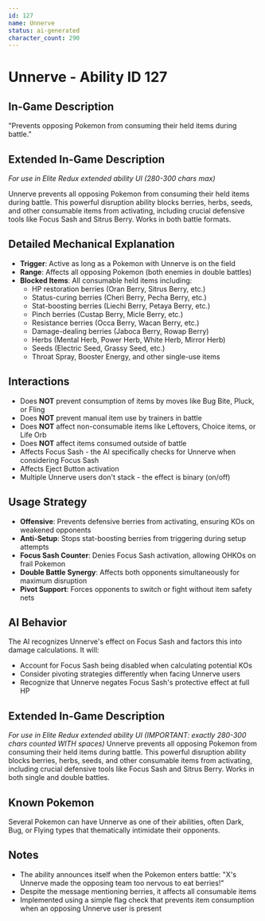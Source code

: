 ```yaml
---
id: 127
name: Unnerve
status: ai-generated
character_count: 290
---
```


# Unnerve - Ability ID 127

## In-Game Description
"Prevents opposing Pokemon from consuming their held items during battle."

## Extended In-Game Description
*For use in Elite Redux extended ability UI (280-300 chars max)*

Unnerve prevents all opposing Pokemon from consuming their held items during battle. This powerful disruption ability blocks berries, herbs, seeds, and other consumable items from activating, including crucial defensive tools like Focus Sash and Sitrus Berry. Works in both battle formats.

## Detailed Mechanical Explanation
- **Trigger**: Active as long as a Pokemon with Unnerve is on the field
- **Range**: Affects all opposing Pokemon (both enemies in double battles)
- **Blocked Items**: All consumable held items including:
  - HP restoration berries (Oran Berry, Sitrus Berry, etc.)
  - Status-curing berries (Cheri Berry, Pecha Berry, etc.)
  - Stat-boosting berries (Liechi Berry, Petaya Berry, etc.)
  - Pinch berries (Custap Berry, Micle Berry, etc.)
  - Resistance berries (Occa Berry, Wacan Berry, etc.)
  - Damage-dealing berries (Jaboca Berry, Rowap Berry)
  - Herbs (Mental Herb, Power Herb, White Herb, Mirror Herb)
  - Seeds (Electric Seed, Grassy Seed, etc.)
  - Throat Spray, Booster Energy, and other single-use items

## Interactions
- Does **NOT** prevent consumption of items by moves like Bug Bite, Pluck, or Fling
- Does **NOT** prevent manual item use by trainers in battle
- Does **NOT** affect non-consumable items like Leftovers, Choice items, or Life Orb
- Does **NOT** affect items consumed outside of battle
- Affects Focus Sash - the AI specifically checks for Unnerve when considering Focus Sash
- Affects Eject Button activation
- Multiple Unnerve users don't stack - the effect is binary (on/off)

## Usage Strategy
- **Offensive**: Prevents defensive berries from activating, ensuring KOs on weakened opponents
- **Anti-Setup**: Stops stat-boosting berries from triggering during setup attempts  
- **Focus Sash Counter**: Denies Focus Sash activation, allowing OHKOs on frail Pokemon
- **Double Battle Synergy**: Affects both opponents simultaneously for maximum disruption
- **Pivot Support**: Forces opponents to switch or fight without item safety nets

## AI Behavior
The AI recognizes Unnerve's effect on Focus Sash and factors this into damage calculations. It will:
- Account for Focus Sash being disabled when calculating potential KOs
- Consider pivoting strategies differently when facing Unnerve users
- Recognize that Unnerve negates Focus Sash's protective effect at full HP

## Extended In-Game Description
*For use in Elite Redux extended ability UI (IMPORTANT: exactly 280-300 chars counted WITH spaces)*
Unnerve prevents all opposing Pokemon from consuming their held items during battle. This powerful disruption ability blocks berries, herbs, seeds, and other consumable items from activating, including crucial defensive tools like Focus Sash and Sitrus Berry. Works in both single and double battles.

## Known Pokemon
Several Pokemon can have Unnerve as one of their abilities, often Dark, Bug, or Flying types that thematically intimidate their opponents.

## Notes
- The ability announces itself when the Pokemon enters battle: "X's Unnerve made the opposing team too nervous to eat berries!"
- Despite the message mentioning berries, it affects all consumable items
- Implemented using a simple flag check that prevents item consumption when an opposing Unnerve user is present
